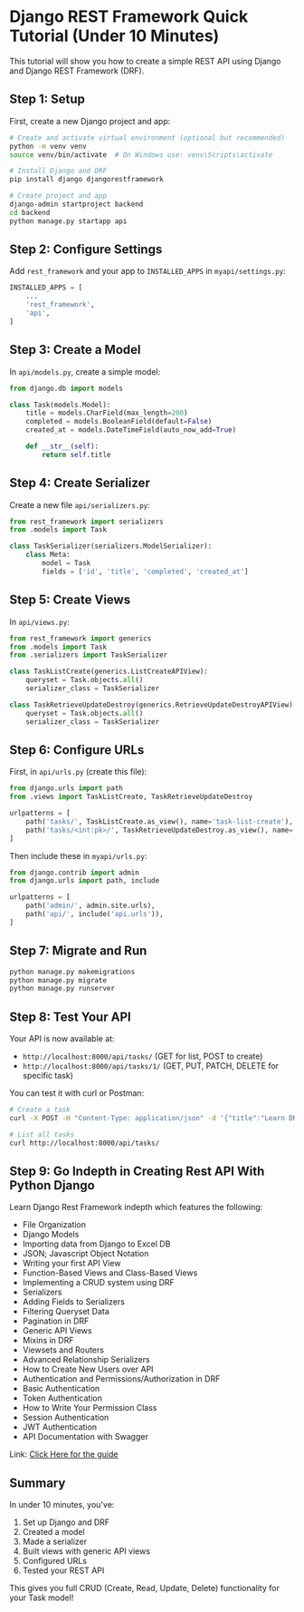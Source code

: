 # Django REST Framework Quick Tutorial (Under 10 Minutes)

This tutorial will show you how to create a simple REST API using Django and Django REST Framework (DRF).

## Step 1: Setup

First, create a new Django project and app:

```bash
# Create and activate virtual environment (optional but recommended)
python -m venv venv
source venv/bin/activate  # On Windows use: venv\Scripts\activate

# Install Django and DRF
pip install django djangorestframework

# Create project and app
django-admin startproject backend
cd backend
python manage.py startapp api
```

## Step 2: Configure Settings

Add `rest_framework` and your app to `INSTALLED_APPS` in `myapi/settings.py`:

```python
INSTALLED_APPS = [
    ...
    'rest_framework',
    'api',
]
```

## Step 3: Create a Model

In `api/models.py`, create a simple model:

```python
from django.db import models

class Task(models.Model):
    title = models.CharField(max_length=200)
    completed = models.BooleanField(default=False)
    created_at = models.DateTimeField(auto_now_add=True)

    def __str__(self):
        return self.title
```

## Step 4: Create Serializer

Create a new file `api/serializers.py`:

```python
from rest_framework import serializers
from .models import Task

class TaskSerializer(serializers.ModelSerializer):
    class Meta:
        model = Task
        fields = ['id', 'title', 'completed', 'created_at']
```

## Step 5: Create Views

In `api/views.py`:

```python
from rest_framework import generics
from .models import Task
from .serializers import TaskSerializer

class TaskListCreate(generics.ListCreateAPIView):
    queryset = Task.objects.all()
    serializer_class = TaskSerializer

class TaskRetrieveUpdateDestroy(generics.RetrieveUpdateDestroyAPIView):
    queryset = Task.objects.all()
    serializer_class = TaskSerializer
```

## Step 6: Configure URLs

First, in `api/urls.py` (create this file):

```python
from django.urls import path
from .views import TaskListCreate, TaskRetrieveUpdateDestroy

urlpatterns = [
    path('tasks/', TaskListCreate.as_view(), name='task-list-create'),
    path('tasks/<int:pk>/', TaskRetrieveUpdateDestroy.as_view(), name='task-retrieve-update-destroy'),
]
```

Then include these in `myapi/urls.py`:

```python
from django.contrib import admin
from django.urls import path, include

urlpatterns = [
    path('admin/', admin.site.urls),
    path('api/', include('api.urls')),
]
```

## Step 7: Migrate and Run

```bash
python manage.py makemigrations
python manage.py migrate
python manage.py runserver
```

## Step 8: Test Your API

Your API is now available at:
- `http://localhost:8000/api/tasks/` (GET for list, POST to create)
- `http://localhost:8000/api/tasks/1/` (GET, PUT, PATCH, DELETE for specific task)

You can test it with curl or Postman:
```bash
# Create a task
curl -X POST -H "Content-Type: application/json" -d '{"title":"Learn DRF","completed":false}' http://localhost:8000/api/tasks/

# List all tasks
curl http://localhost:8000/api/tasks/
```

## Step 9: Go Indepth in Creating Rest API With Python Django

Learn Django Rest Framework indepth which features the following:
- File Organization
- Django Models
- Importing data from Django to Excel DB
- JSON; Javascript Object Notation
- Writing your first API View
- Function-Based Views and Class-Based Views
- Implementing a CRUD system using DRF
- Serializers
- Adding Fields to Serializers
- Filtering Queryset Data
- Pagination in DRF
- Generic API Views
- Mixins in DRF
- Viewsets and Routers
- Advanced Relationship Serializers
- How to Create New Users over API
- Authentication and Permissions/Authorization in DRF
- Basic Authentication
- Token Authentication
- How to Write Your Permission Class
- Session Authentication
- JWT Authentication
- API Documentation with Swagger

Link: [Click Here for the guide](https://www.youtube.com/watch?v=7IXFW9tjLvI)

## Summary

In under 10 minutes, you've:
1. Set up Django and DRF
2. Created a model
3. Made a serializer
4. Built views with generic API views
5. Configured URLs
6. Tested your REST API

This gives you full CRUD (Create, Read, Update, Delete) functionality for your Task model!
